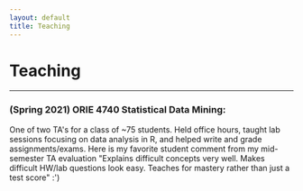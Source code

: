 ```yaml
---
layout: default
title: Teaching
---
```


# Teaching
-----------------

### (Spring 2021) ORIE 4740 Statistical Data Mining:
One of two TA's for a class of ~75 students. Held office hours, taught lab sessions focusing on data analysis in R, and helped write and grade assignments/exams. Here is my favorite student comment from my mid-semester TA evaluation "Explains difficult concepts very well. Makes difficult HW/lab questions look easy. Teaches for mastery rather than just a test score"  :')